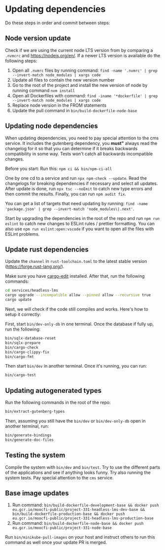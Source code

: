 # Updating dependencies

Do these steps in order and commit between steps:

## Node version update

Check if we are using the current node LTS version from by comparing a `.nvmcrc` and https://nodejs.org/en/. If a newer LTS version is available do the following steps:

1. Open all `.nvmrc` files by running command: `find -name '.nvmrc' | grep --invert-match node_modules | xargs code`
2. Update all files to contain the new version number
3. Go to the root of the project and install the new version of node by running command `nvm install`
4. Open all Dockerfiles with command: `find -iname '*dockerfile' | grep --invert-match node_modules | xargs code`
5. Replace node version in the FROM statements
6. Update the pull command in `bin/build-dockerfile-node-base`

## Updating node dependencies

When updating dependencies, you need to pay special attention to the cms service. It includes the gutenberg dependency, you **must"** always read the changelog for it so that you can determine if it breaks backwards compatibility in some way. Tests won't catch all backwards incompatible changes.

Before you start: Run this: `npm ci && bin/npm-ci-all`

One by one cd to a service and run `npx npm-check --update`. Read the changelogs for breaking dependencies if necessary and select all updates. After update is done, run `npx tsc --noEmit` to catch new type errors and then commit the results. Finally, you can run `npm audit fix`.

You can get a list of targets that need updating by running: `find -name 'package.json' | grep --invert-match 'node_modules\|.next'`.

Start by upgrading the dependencies in the root of the repo and run `npm run eslint` to catch new changes to ESLint rules / prettier formatting. You can also use `npm run eslint:open:vscode` if you want to open all the files with ESLint problems.

## Update rust dependencies

Update the `channel` in `rust-toolchain.toml` to the latest stable version (https://forge.rust-lang.org/).

Make sure you have [cargo-edit](https://github.com/killercup/cargo-edit) installed. After that, run the following commands:

```bash
cd services/headless-lms
cargo upgrade --incompatible allow --pinned allow --recursive true
cargo update
```

Next, we will check if the code still compiles and works. Here's how to setup it correctly:

First, start `bin/dev-only-db` in one terminal. Once the database if fully up, run the following:

```bash
bin/sqlx-database-reset
bin/sqlx-prepare
bin/cargo-check
bin/cargo-clippy-fix
bin/cargo-fmt
```

Then start `bin/dev` in another terminal. Once it's running, you can run:

```bash
bin/cargo-test
```

## Updating autogenerated types

Run the following commands in the root of the repo:

```bash
bin/extract-gutenberg-types
```

Then, assuming you still have the `bin/dev` or `bin/dev-only-db` open in another terminal, run:

```bash
bin/generate-bindings
bin/generate-doc-files
```

## Testing the system

Compile the system with `bin/dev` and `bin/test`. Try to use the different parts of the applications and see if anything looks funny. Try also running the system tests. Pay special attention to the `cms` service.

## Base image updates

1. Run command: `bin/build-dockerfile-development-base && docker push eu.gcr.io/moocfi-public/project-331-headless-lms-dev-base && bin/build-dockerfile-production-base && docker push eu.gcr.io/moocfi-public/project-331-headless-lms-production-base`
2. Run command: `bin/build-dockerfile-node-base && docker push eu.gcr.io/moocfi-public/project-331-node-base`

Run `bin/minikube-pull-images` on your host and instruct others to run this command as well once your update PR is merged.
